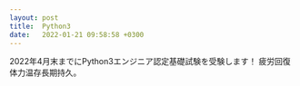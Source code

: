 ```yaml
---
layout: post
title:  Python3
date:   2022-01-21 09:58:58 +0300
---
```


2022年4月末までにPython3エンジニア認定基礎試験を受験します！
疲労回復体力温存長期持久。
